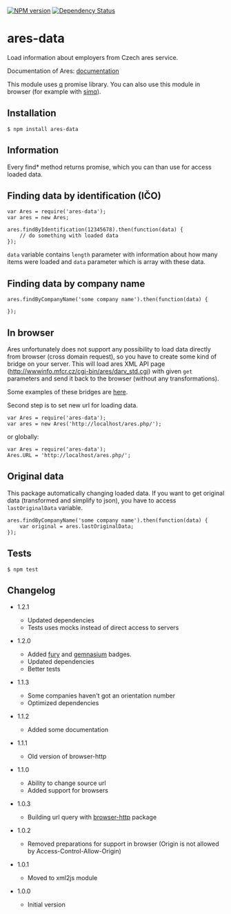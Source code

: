 [![NPM version](https://badge.fury.io/js/ares-data.png)](http://badge.fury.io/js/ares-data)
[![Dependency Status](https://gemnasium.com/sakren/node-ares-data.png)](https://gemnasium.com/sakren/node-ares-data)

# ares-data

Load information about employers from Czech ares service.

Documentation of Ares: [documentation](http://wwwinfo.mfcr.cz/ares/ares.html.cz)

This module uses [q](https://npmjs.org/package/q) promise library. You can also use this module in browser (for example
with [simq](https://npmjs.org/package/simq)).

## Installation

```
$ npm install ares-data
```

## Information

Every find* method returns promise, which you can than use for access loaded data.

## Finding data by identification (IČO)

```
var Ares = require('ares-data');
var ares = new Ares;

ares.findByIdentification(12345678).then(function(data) {
	// do something with loaded data
});
```

`data` variable contains `length` parameter with information about how many items were loaded and `data` parameter which is
array with these data.

## Finding data by company name

```
ares.findByCompanyName('some company name').then(function(data) {

});
```

## In browser

Ares unfortunately does not support any possibility to load data directly from browser (cross domain request), so you have
to create some kind of bridge on your server. This will load ares XML API page (http://wwwinfo.mfcr.cz/cgi-bin/ares/darv_std.cgi)
with given `get` parameters and send it back to the browser (without any transformations).

Some examples of these bridges are [here](https://gist.github.com/sakren/6668126).

Second step is to set new url for loading data.

```
var Ares = require('ares-data');
var ares = new Ares('http://localhost/ares.php/');
```

or globally:

```
var Ares = require('ares-data');
Ares.URL = 'http://localhost/ares.php/';
```

## Original data

This package automatically changing loaded data. If you want to get original data (transformed and simplify to json), you
have to access `lastOriginalData` variable.

```
ares.findByCompanyName('some company name').then(function(data) {
	var original = ares.lastOriginalData;
});
```

## Tests

```
$ npm test
```

## Changelog

* 1.2.1
	+ Updated dependencies
	+ Tests uses mocks instead of direct access to servers

* 1.2.0
	+ Added [fury](https://badge.fury.io/) and [gemnasium](https://gemnasium.com/) badges.
	+ Updated dependencies
	+ Better tests

* 1.1.3
	+ Some companies haven't got an orientation number
	+ Optimized dependencies

* 1.1.2
	+ Added some documentation

* 1.1.1
	+ Old version of browser-http

* 1.1.0
	+ Ability to change source url
	+ Added support for browsers

* 1.0.3
	+ Building url query with [browser-http](https://npmjs.org/package/browser-http) package

* 1.0.2
	+ Removed preparations for support in browser (Origin is not allowed by Access-Control-Allow-Origin)

* 1.0.1
	+ Moved to xml2js module

* 1.0.0
	+ Initial version